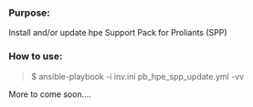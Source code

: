 
### Purpose:

Install and/or update hpe Support Pack for Proliants (SPP)

### How to use:

> $ ansible-playbook -i inv.ini pb_hpe_spp_update.yml -vv

More to come soon....
